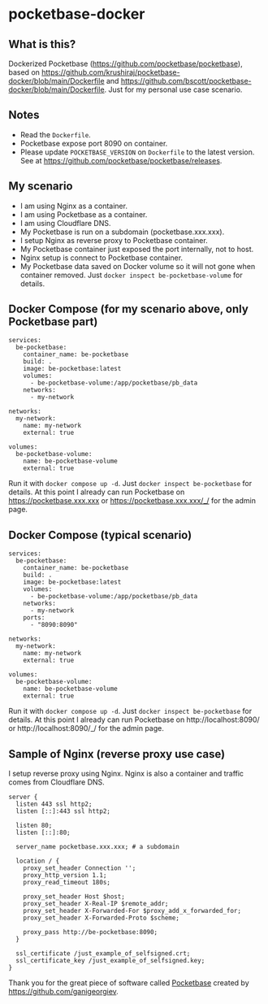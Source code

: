# pocketbase-docker

## What is this?

Dockerized Pocketbase (https://github.com/pocketbase/pocketbase), based on https://github.com/krushiraj/pocketbase-docker/blob/main/Dockerfile and https://github.com/bscott/pocketbase-docker/blob/main/Dockerfile. Just for my personal use case scenario.

## Notes

- Read the `Dockerfile`.
- Pocketbase expose port 8090 on container.
- Please update `POCKETBASE_VERSION` on `Dockerfile` to the latest version. See at https://github.com/pocketbase/pocketbase/releases.

## My scenario

- I am using Nginx as a container.
- I am using Pocketbase as a container.
- I am using Cloudflare DNS.
- My Pocketbase is run on a subdomain (pocketbase.xxx.xxx).
- I setup Nginx as reverse proxy to Pocketbase container.
- My Pocketbase container just exposed the port internally, not to host.
- Nginx setup is connect to Pocketbase container.
- My Pocketbase data saved on Docker volume so it will not gone when container removed. Just `docker inspect be-pocketbase-volume` for details.

## Docker Compose (for my scenario above, only Pocketbase part)

```
services:
  be-pocketbase:
    container_name: be-pocketbase
    build: .
    image: be-pocketbase:latest
    volumes:
      - be-pocketbase-volume:/app/pocketbase/pb_data
    networks:
      - my-network

networks:
  my-network:
    name: my-network
    external: true

volumes:
  be-pocketbase-volume:
    name: be-pocketbase-volume
    external: true
```

Run it with `docker compose up -d`. Just `docker inspect be-pocketbase` for details. At this point I already can run Pocketbase on https://pocketbase.xxx.xxx or https://pocketbase.xxx.xxx/_/ for the admin page.

## Docker Compose (typical scenario)

```
services:
  be-pocketbase:
    container_name: be-pocketbase
    build: .
    image: be-pocketbase:latest
    volumes:
      - be-pocketbase-volume:/app/pocketbase/pb_data
    networks:
      - my-network
    ports:
      - "8090:8090"

networks:
  my-network:
    name: my-network
    external: true

volumes:
  be-pocketbase-volume:
    name: be-pocketbase-volume
    external: true
```

Run it with `docker compose up -d`. Just `docker inspect be-pocketbase` for details. At this point I already can run Pocketbase on http://localhost:8090/ or http://localhost:8090/_/ for the admin page.

## Sample of Nginx (reverse proxy use case)

I setup reverse proxy using Nginx. Nginx is also a container and traffic comes from Cloudflare DNS.

```
server {
  listen 443 ssl http2;
  listen [::]:443 ssl http2;

  listen 80;
  listen [::]:80;

  server_name pocketbase.xxx.xxx; # a subdomain

  location / {
    proxy_set_header Connection '';
    proxy_http_version 1.1;
    proxy_read_timeout 180s;

    proxy_set_header Host $host;
    proxy_set_header X-Real-IP $remote_addr;
    proxy_set_header X-Forwarded-For $proxy_add_x_forwarded_for;
    proxy_set_header X-Forwarded-Proto $scheme;

    proxy_pass http://be-pocketbase:8090;
  }

  ssl_certificate /just_example_of_selfsigned.crt;
  ssl_certificate_key /just_example_of_selfsigned.key;
}
```

Thank you for the great piece of software called [Pocketbase](https://github.com/pocketbase/pocketbase) created by https://github.com/ganigeorgiev.
